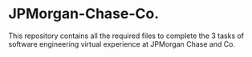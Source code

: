 # JPMorgan-Chase-Co.
This repository contains all the required files to complete the 3 tasks of software engineering virtual experience at JPMorgan Chase and Co.
